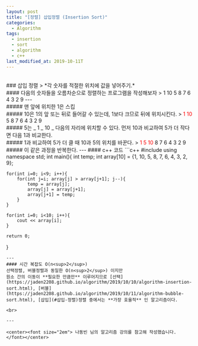 ```yaml
---
layout: post
title: "[정렬] 삽입정렬 (Insertion Sort)"
categories:
  - Algorithm
tags:
  - insertion
  - sort
  - algorithm
  - c++
last_modified_at: 2019-10-11T
---
```

<br>
### 삽입 정렬
> *각 숫자를 적절한 위치에 값을 넣어주기.*

<br>
#### 다음의 숫자들을 오름차순으로 정렬하는 프로그램을 작성해보자
> 1 10 5 8 7 6 4 3 2 9
---
<br>
##### 맨 앞에 위치한 1은 스킵

<br>
##### 10은 1의 앞 또는 뒤로 들어갈 수 있는데, 1보다 크므로 뒤에 위치시킨다.
> <span style="color:red">1 10</span> 5 8 7 6 4 3 2 9

<br>
##### 5는 _ 1 _ 10 _ 다음의 자리에 위치할 수 있다. 먼저 10과 비교하여 5가 더 작다면 다음 1과 비교한다.

<br>
##### 1과 비교하여 5가 더 클 때 10과 5의 위치를 바꾼다.
> <span style="color:red">1 5 10</span> 8 7 6 4 3 2 9

<br>
##### 이 같은 과정을 반복한다.
---
#### c++ 코드
```c++
#include <iostream>
using namespace std;
int main(){
	int temp;
	int array[10] = {1, 10, 5, 8, 7, 6, 4, 3, 2, 9};

	for(int i=0; i<9; i++){
		for(int j=i; array[j] > array[j+1]; j--){
			temp = array[j];
			array[j] = array[j+1];
			array[j+1] = temp;
		}
	}

	for(int i=0; i<10; i++){
		cout << array[i];
	}

	return 0;
}
```
---
#### 시간 복잡도 O(n<sup>2</sup>)
선택정렬, 버블정렬과 동일한 O(n<sup>2</sup>) 이지만
원소 간의 이동이 **필요한 만큼만** 이루어지므로 [선택](https://jaden2208.github.io/algorithm/2019/10/10/algorithm-insertion-sort.html), [버블](https://jaden2208.github.io/algorithm/2019/10/11/algorithm-bubble-sort.html), [삽입](#삽입-정렬)정렬 중에서는 **가장 효율적** 인 알고리즘이다.

<br>

---

<center><font size="2em"> 나동빈 님의 알고리즘 강의를 참고해 작성했습니다.</font></center>

